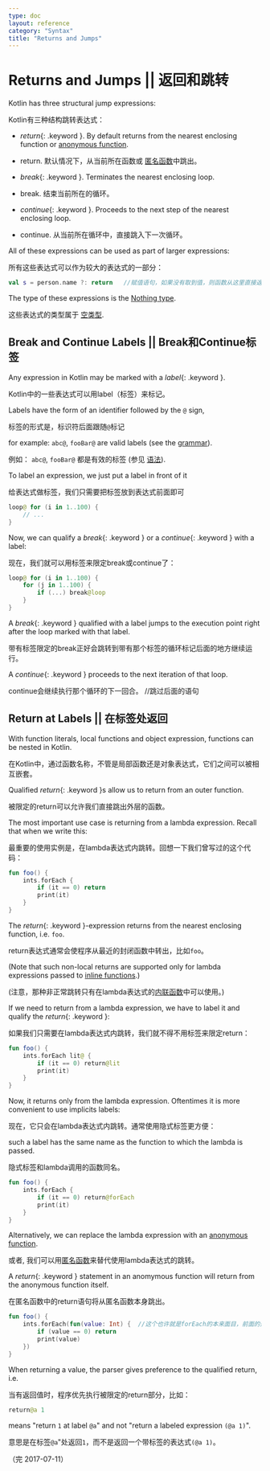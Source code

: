 ```yaml
---
type: doc
layout: reference
category: "Syntax"
title: "Returns and Jumps"
---
```


# Returns and Jumps || 返回和跳转

Kotlin has three structural jump expressions:

Kotlin有三种结构跳转表达式：

* *return*{: .keyword }. By default returns from the nearest enclosing function or [anonymous function](lambdas.md#anonymous-functions).
* return. 默认情况下，从当前所在函数或 [匿名函数](lambdas.md#anonymous-functions)中跳出。

* *break*{: .keyword }. Terminates the nearest enclosing loop.
* break. 结束当前所在的循环。

* *continue*{: .keyword }. Proceeds to the next step of the nearest enclosing loop.
* continue. 从当前所在循环中，直接跳入下一次循环。

All of these expressions can be used as part of larger expressions:

所有这些表达式可以作为较大的表达式的一部分：

``` kotlin
val s = person.name ?: return   //赋值语句，如果没有取到值，则函数从这里直接返回，不往下执行
```

The type of these expressions is the [Nothing type](exceptions.md#the-nothing-type).

这些表达式的类型属于 [空类型](exceptions.md#the-nothing-type).

## Break and Continue Labels || Break和Continue标签

Any expression in Kotlin may be marked with a *label*{: .keyword }.

Kotlin中的一些表达式可以用label（标签）来标记。

Labels have the form of an identifier followed by the `@` sign, 

标签的形式是，标识符后面跟随`@`标记

for example: `abc@`, `fooBar@` are valid labels (see the [grammar](grammar.md#labelReference)).

例如： `abc@`, `fooBar@` 都是有效的标签 (参见 [语法](grammar.md#labelReference)).

To label an expression, we just put a label in front of it

给表达式做标签，我们只需要把标签放到表达式前面即可

``` kotlin
loop@ for (i in 1..100) {
    // ...
}
```

Now, we can qualify a *break*{: .keyword } or a *continue*{: .keyword } with a label:

现在，我们就可以用标签来限定break或continue了：

``` kotlin
loop@ for (i in 1..100) {
    for (j in 1..100) {
        if (...) break@loop
    }
}
```

A *break*{: .keyword } qualified with a label jumps to the execution point right after the loop marked with that label.

带有标签限定的break正好会跳转到带有那个标签的循环标记后面的地方继续运行。

A *continue*{: .keyword } proceeds to the next iteration of that loop.

continue会继续执行那个循环的下一回合。 //跳过后面的语句

## Return at Labels || 在标签处返回

With function literals, local functions and object expression, functions can be nested in Kotlin. 

在Kotlin中，通过函数名称，不管是局部函数还是对象表达式，它们之间可以被相互嵌套。

Qualified *return*{: .keyword }s allow us to return from an outer function.
 
被限定的return可以允许我们直接跳出外层的函数。
 
The most important use case is returning from a lambda expression. Recall that when we write this:

最重要的使用实例是，在lambda表达式内跳转。回想一下我们曾写过的这个代码：

``` kotlin
fun foo() {
    ints.forEach {
        if (it == 0) return
        print(it)
    }
}
```

The *return*{: .keyword }-expression returns from the nearest enclosing function, i.e. `foo`.

return表达式通常会使程序从最近的封闭函数中转出，比如`foo`。

(Note that such non-local returns are supported only for lambda expressions passed to [inline functions](inline-functions.md).)

(注意，那种非正常跳转只有在lambda表达式的[内联函数](inline-functions.md)中可以使用。)

If we need to return from a lambda expression, we have to label it and qualify the *return*{: .keyword }:

如果我们只需要在lambda表达式内跳转，我们就不得不用标签来限定return：

``` kotlin
fun foo() {
    ints.forEach lit@ {
        if (it == 0) return@lit
        print(it)
    }
}
```

Now, it returns only from the lambda expression. Oftentimes it is more convenient to use implicits labels:

现在，它只会在lambda表达式内跳转。通常使用隐式标签更方便：

such a label has the same name as the function to which the lambda is passed.

隐式标签和lambda调用的函数同名。

``` kotlin
fun foo() {
    ints.forEach {
        if (it == 0) return@forEach
        print(it)
    }
}
```

Alternatively, we can replace the lambda expression with an [anonymous function](lambdas.md#anonymous-functions).

或者, 我们可以用[匿名函数](lambdas.md#anonymous-functions)来替代使用lambda表达式的跳转。

A *return*{: .keyword } statement in an anomymous function will return from the anonymous function itself.

在匿名函数中的return语句将从匿名函数本身跳出。

``` kotlin
fun foo() {
    ints.forEach(fun(value: Int) {  //这个也许就是forEach的本来面目，前面的是简化写法
        if (value == 0) return
        print(value)
    })
}
```

When returning a value, the parser gives preference to the qualified return, i.e.

当有返回值时，程序优先执行被限定的return部分，比如：

``` kotlin
return@a 1
```

means "return `1` at label `@a`" and not "return a labeled expression `(@a 1)`".

意思是在标签`@a`"处返回`1`，而不是返回一个带标签的表达式`(@a 1)`。

（完 2017-07-11）